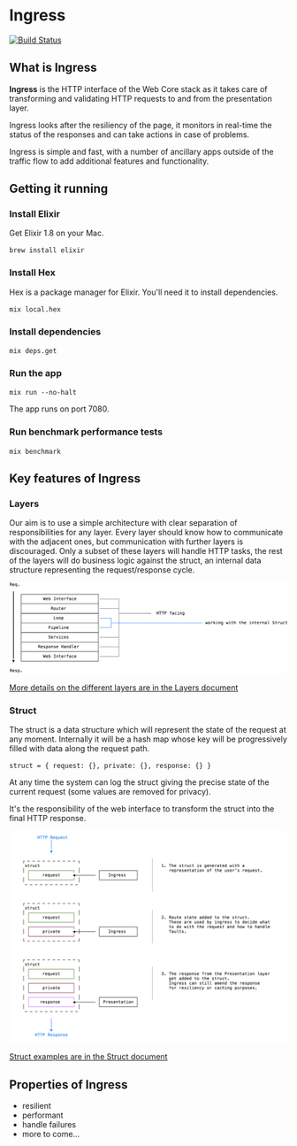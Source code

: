 # Ingress
[![Build Status](https://travis-ci.org/bbc/ingress.svg?branch=master)](https://travis-ci.org/bbc/ingress)

## What is Ingress

__Ingress__ is the HTTP interface of the Web Core stack as it takes care of transforming and validating HTTP requests to and from the presentation layer.

Ingress looks after the resiliency of the page, it monitors in real-time the status of the responses and can take actions in case of problems.

Ingress is simple and fast, with a number of ancillary apps outside of the traffic flow to add additional features and functionality.

## Getting it running

### Install Elixir

Get Elixir 1.8 on your Mac.

```
brew install elixir
```

### Install Hex

Hex is a package manager for Elixir. You'll need it to install dependencies.

```
mix local.hex
```

### Install dependencies

```
mix deps.get
```

### Run the app

```
mix run --no-halt
```

The app runs on port 7080.

### Run benchmark performance tests
```
mix benchmark
```

## Key features of Ingress

### Layers

Our aim is to use a simple architecture with clear separation of responsibilities for any layer.
Every layer should know how to communicate with the adjacent ones, but communication with further layers is discouraged. Only a subset of these layers will handle HTTP tasks, the rest of the layers will do business logic against the struct, an internal data structure representing the request/response cycle.

![alt text](./docs/layers.png)

[More details on the different layers are in the Layers document](./docs/layers.md)

### Struct

The struct is a data structure which will represent the state of the request at any moment. Internally it will be a hash map whose key will be progressively filled with data along the request path.

    struct = { request: {}, private: {}, response: {} }

At any time the system can log the struct giving the precise state of the current request (some values are removed for privacy).

It's the responsibility of the web interface to transform the struct into the final HTTP response.

![alt text](./docs/struct_lifecycle.png "Struct Lifecycle")

[Struct examples are in the Struct document](./docs/struct.md)

## Properties of Ingress

* resilient
* performant
* handle failures
* more to come...
